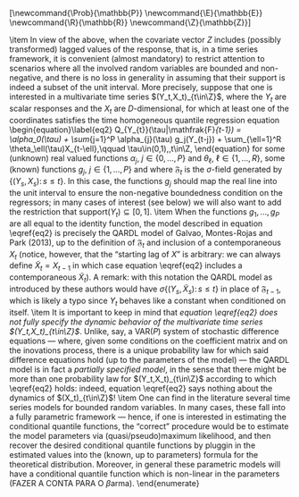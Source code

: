 \[\newcommand{\Prob}{\mathbb{P}}
\newcommand{\E}{\mathbb{E}}
\newcommand{\R}{\mathbb{R}}
\newcommand{\Z}{\mathbb{Z}}\]

\item In view of the above, when the covariate vector $Z$ includes (possibly transformed) lagged values of the response, that is, in a time series framework, it is convenient (almost mandatory) to restrict attention to scenarios where all the involved random variables are bounded and non-negative, and there is no loss in generality in assuming that their support is indeed a subset of the unit interval. More precisely, suppose that one is interested in a multivariate time series $(Y_t,X_t)_{t\in\Z}$, where the $Y_t$ are scalar responses and the $X_t$ are $D$-dimensional, for which at least one of the coordinates satisfies the time homogeneous quantile regression equation
\begin{equation}\label{eq2}
Q_{Y_{t}}(\tau|\mathfrak{F}_{t-1}) = \alpha_0(\tau) + \sum_{j=1}^P \alpha_{j}(\tau) g_j(Y_{t-j}) + \sum_{\ell=1}^R \theta_\ell(\tau)X_{t-\ell},\qquad \tau\in(0,1),\,t\in\Z,
\end{equation}
for some (unknown) real valued functions $\alpha_j$, $j\in\{0,\dots,P\}$ and $\theta_\ell$, $\ell\in\{1,\dots,R\}$, some (known) functions $g_j$, $j\in\{1,\dots,P\}$ and where $\mathfrak{F}_t$ is the $\sigma$-field generated by $\big\{(Y_s,X_s)\colon \, s\le t\big\}$. In this case, the functions $g_j$ should map the real line into the unit interval to ensure the non-negative boundedness condition on the regressors; in many cases of interest (see below) we will also want to add the restriction that $\mathrm{support}(Y_t)\subseteq [0,1]$.
\item When the functions $g_1,\dots,g_P$ are all equal to the identity function, the model described in equation \eqref{eq2} is precisely the QARDL model of Galvao, Montes-Rojas and Park (2013), up to the definition of $\mathfrak{F}_t$ and inclusion of a contemporaneous $X_t$ (notice, however, that the “starting lag of $X$” is arbitrary: we can always define
$\tilde{X}_{t} = X_{t-1}$
in which case equation \eqref{eq2} includes a contemporaneous $\tilde{X}_t$). A remark: with this notation the QARDL model as introduced by these authors would have
$\sigma\big\{(Y_s,\tilde{X}_s)\colon s\le t\big\}$
in place of $\mathfrak{F}_{t-1}$, which is likely a typo since $Y_t$ behaves like a constant when conditioned on itself.
\item It is important to keep in mind that *equation \eqref{eq2} does not fully specify the dynamic behavior of the multivariate time series $(Y_t,X_t)_{t\in\Z}$*. Unlike, say, a $\mathrm{VAR}(P)$ system of stochastic difference equations — where, given some conditions on the coefficient matrix and on the inovations process, there is a unique probability law for which said difference equations hold (up to the parameters of the model) — the QARDL model is in fact a *partially specified model*, in the sense that there might be more than one probability law for $(Y_t,X_t)_{t\in\Z}$ according to which \eqref{eq2} holds: indeed, equation \eqref{eq2} says nothing about the dynamics of $(X_t)_{t\in\Z}$!
\item One can find in the literature several time series models for bounded random variables. In many cases, these fall into a fully parametric framework — hence, if one is interested in estimating the conditional quantile functions, the “correct” procedure would be to estimate the model parameters via (quasi/pseudo)maximum likelihood, and then recover the desired conditional quantile functions by pluggin in the estimated values into the (known, up to parameters) formula for the theoretical distribution. Moreover, in general these parametric models will have a conditional quantile function which is non-linear in the parameters (FAZER A CONTA PARA O $\beta$arma).
\end{enumerate}

[^1]: If one adheres to a *locally concerned* interpretation of equation \eqref{eq1} --- say, assuming that the linear relationship holds only for the median, i.e. with $\tau=1/2$ --- then such restrictions do not necessarily apply. See Zheng, Peng and He (2015).
